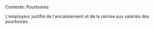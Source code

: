 Contexte: Pourboires

L'employeur justifie de l'encaissement et de la remise aux salariés des pourboires.